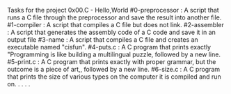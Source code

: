 Tasks for the project 0x00.C - Hello,World
#0-preprocessor : A script that runs a C file through the preprocessor and save the result into another file.
#1-compiler : A script that compiles a C file but does not link.
#2-assembler : A script that generates the assembly code of a C code and save it in an output file
#3-name : A script that compiles a C file and creates an executable named "cisfun".
#4-puts.c : A C program that prints exactly "Programming is like building a multilingual puzzle, followed by a new line.
#5-print.c : A C program that prints exactly with proper grammar, but the outcome is a piece of art,, followed by a new line.
#6-size.c : A C program that prints the size of various types on the computer it is compiled and run on.
.
.
.
.
